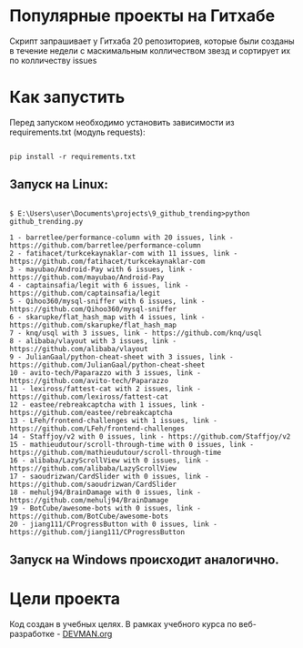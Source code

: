 # Популярные проекты на Гитхабе

Скрипт запрашивает у Гитхаба 20 репозиториев, которые были созданы в течение недели с маскимальным колличеством звезд и сортирует их по колличеству issues

# Как запустить
Перед запуском необходимо установить зависимости из requirements.txt (модуль requests):
```#!bash

pip install -r requirements.txt

```
## Запуск на Linux:

```#!bash

$ E:\Users\user\Documents\projects\9_github_trending>python github_trending.py

1 - barretlee/performance-column with 20 issues, link - https://github.com/barretlee/performance-column
2 - fatihacet/turkcekaynaklar-com with 11 issues, link - https://github.com/fatihacet/turkcekaynaklar-com
3 - mayubao/Android-Pay with 6 issues, link - https://github.com/mayubao/Android-Pay
4 - captainsafia/legit with 6 issues, link - https://github.com/captainsafia/legit
5 - Qihoo360/mysql-sniffer with 6 issues, link - https://github.com/Qihoo360/mysql-sniffer
6 - skarupke/flat_hash_map with 4 issues, link - https://github.com/skarupke/flat_hash_map
7 - knq/usql with 3 issues, link - https://github.com/knq/usql
8 - alibaba/vlayout with 3 issues, link - https://github.com/alibaba/vlayout
9 - JulianGaal/python-cheat-sheet with 3 issues, link - https://github.com/JulianGaal/python-cheat-sheet
10 - avito-tech/Paparazzo with 3 issues, link - https://github.com/avito-tech/Paparazzo
11 - lexiross/fattest-cat with 2 issues, link - https://github.com/lexiross/fattest-cat
12 - eastee/rebreakcaptcha with 1 issues, link - https://github.com/eastee/rebreakcaptcha
13 - LFeh/frontend-challenges with 1 issues, link - https://github.com/LFeh/frontend-challenges
14 - Staffjoy/v2 with 0 issues, link - https://github.com/Staffjoy/v2
15 - mathieudutour/scroll-through-time with 0 issues, link - https://github.com/mathieudutour/scroll-through-time
16 - alibaba/LazyScrollView with 0 issues, link - https://github.com/alibaba/LazyScrollView
17 - saoudrizwan/CardSlider with 0 issues, link - https://github.com/saoudrizwan/CardSlider
18 - mehulj94/BrainDamage with 0 issues, link - https://github.com/mehulj94/BrainDamage
19 - BotCube/awesome-bots with 0 issues, link - https://github.com/BotCube/awesome-bots
20 - jiang111/CProgressButton with 0 issues, link - https://github.com/jiang111/CProgressButton

```

## Запуск на Windows происходит аналогично.

# Цели проекта

Код создан в учебных целях. В рамках учебного курса по веб-разработке - [DEVMAN.org](https://devman.org)
